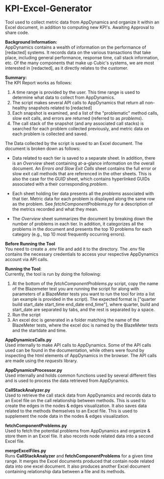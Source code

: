 # KPI-Excel-Generator
Tool used to collect metric data from AppDynamics and organize it within an Excel document, in addition to computing new KPI's. Awaiting Approval to share code.

**Background Information:**  
AppDynamics contains a wealth of information on the performance of [redacted] systems. It records data on the various transactions that take place, including general performance, response time, call stack information, etc. Of the many components that make up Cubic's systems, we are most interested in [redacted], as it directly relates to the customer.

**Summary:**  
The KPI Report works as follows:
1) A time range is provided by the user. This time range is used to determine what data to collect from AppDynamics.
2) The script makes several API calls to AppDynamics that return all non-healthy snapshots related to [redacted]
3) Each snapshot is examined, and a list of the "problematic" method calls, slow exit calls, and errors are returned (referred to as _problems_).
5) The call stack of the snapshot (and any associated call stacks) is searched for each problem collected previously, and metric data on each problem is collected and saved.

The Data collected by the script is saved to an Excel document. The document is broken down as follows:

- Data related to each tier is saved to a separate sheet. In addition, there is an _Overview_ sheet containing at-a-glance information on the overall document. An _Errors and Slow Exit Calls_ sheet contains the full error or slow exit call methods that are referenced in the other sheets. This is also the case for the _GUID_ sheet, which contains hyperlinked GUIDs associated with a their corresponding _problem_.

- Each sheet holding tier data presents all the _problems_ associated with that tier. Metric data for each problem is displayed along the same row as the problem. See _fetchComponentProblems.py_ for a description of the metrics recorded and what they mean.

- The _Overview_ sheet summarizes the document by breaking down the number of problems in each tier. In addition, it categorizes all the problems in the document and presents the top 10 problems for each category (e.g., top 10 most frequently occurring errors).

**Before Running the Tool**  
You need to create a .env file and add it to the directory. The .env file contains the necessary credentials to access your respective AppDynamics account via API calls.

**Running the Tool**:  
Currently, the tool is run by doing the following:
1) At the bottom of the _fetchComponentProblems.py_ script, copy the name of the Blazemeter test you are running the script for along with parameters of a BlazeMeter tests you want to run the tool for into a list (an example is provided in the script). The expected format is ["quarter build start_date start_time end_date end_time"], where quarter, build and start_date are separated by tabs, and the rest is separated by a space.
2) Run the script
3) An excel doc is generated in a folder matching the name of the BlazeMeter tests, where the excel doc is named by the BlazeMeter tests and the startdate and time.

**AppDynamicsCalls.py**  
Used internally to make API calls to AppDynamics. Some of the API calls used can be found in the documentation, while
others were found by inspecting the html elements of AppDynamics in the browser. The API calls are made using the _requests_ library.

**AppDynamicsProcessor.py**  
Used internally and holds common functions used by several different files and is used to process the data retrieved from AppDynamics.

**CallStackAnalyzer.py**  
Used to retrieve the call stack data from AppDynamics and records data to an Excel file on the call relationship between methods.  This is 
used to create the edges in the nodes & edges visualization. It also saves data related to the methods themselves to an Excel file. 
This is used to supplement the node data in the nodes & edges visualization.

**fetchComponentProblems.py**  
Used to fetch the potential problems from AppDynamics and organize & store them in an Excel file. It also records node
related data into a second Excel file.

**mergeExcelFiles.py**  
Runs **CallStackAnalyzer** and **fetchComponentProblems** for a given time range. It merges the Excel documents produced that contain node related
data into one excel document. It also produces another Excel document containing relationship data between a file and its methods.
